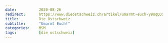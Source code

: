 ```yaml
---
date:          2020-08-26
redirect:      https://www.dieostschweiz.ch/artikel/umarmt-euch-y98qQJx
title:         Die Ostschweiz
subtitle:      "Umarmt Euch!"
categories:    MSM
tags:          [die ostschweiz]
---
```


